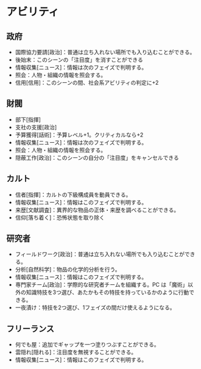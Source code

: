 # アビリティ

## 政府
* 国際協力要請[政治]：普通は立ち入れない場所でも入り込むことができる。
* 後始末：このシーンの「注目度」を消すことができる
* 情報収集[ニュース]：情報は次のフェイズで判明する。
* 照会：人物・組織の情報を照会する。
* 信用[信用]：このシーンの間、社会系アビリティの判定に+2

## 財閥
* 部下[指揮]
* 支社の支援[政治]
* 予算獲得[話術]：予算レベル+1。クリティカルなら+2
* 情報収集[ニュース]：情報は次のフェイズで判明する。
* 照会：人物・組織の情報を照会する。
* 隠蔽工作[政治]：このシーンの自分の「注目度」をキャンセルできる

## カルト
* 信者[指揮]：カルトの下級構成員を動員できる。
* 情報収集[ニュース]：情報はこのフェイズで判明する。
* 来歴[文献調査]：異界的な物品の正体・来歴を調べることができる。
* 信仰[落ち着く]：恐怖状態を取り除く

## 研究者
* フィールドワーク[政治]：普通は立ち入れない場所でも入り込むことができる。
* 分析[自然科学]：物品の化学的分析を行う。
* 情報収集[ニュース]：情報はこのフェイズで判明する。
* 専門家チーム[政治]：学際的な研究者チームを組織する。PC は「魔術」以外の知識特技を3つ選び、あたかもその特技を持っているかのように行動できる。
* 一夜漬け：特技を2つ選び、1フェイズの間だけ使えるようになる。

## フリーランス
* 何でも屋：追加でギャップを一つ塗りつぶすことができる。
* 雲隠れ[隠れる]：注目度を無視することができる。
* 情報収集[ニュース]：情報はこのフェイズで判明する。

